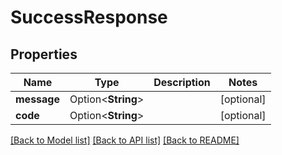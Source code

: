 # SuccessResponse

## Properties

Name | Type | Description | Notes
------------ | ------------- | ------------- | -------------
**message** | Option<**String**> |  | [optional]
**code** | Option<**String**> |  | [optional]

[[Back to Model list]](../README.md#documentation-for-models) [[Back to API list]](../README.md#documentation-for-api-endpoints) [[Back to README]](../README.md)



